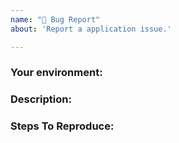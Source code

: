 ```yaml
---
name: "🐛 Bug Report"
about: 'Report a application issue.'

---
```


### Your environment:


### Description:


### Steps To Reproduce:
